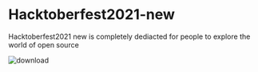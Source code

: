 # Hacktoberfest2021-new
Hacktoberfest2021 new is completely dediacted for people to explore the world of open source


![download](https://user-images.githubusercontent.com/55386051/136188268-2e735c9e-d3fa-421f-be74-3321d1a55bab.png)




